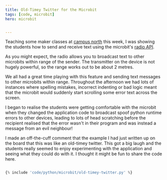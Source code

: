```yaml
---
title: Old-Timey Twitter for the Microbit
tags: [code, microbit]
hero: microbit


---
```


Teaching some maker classes at <a href="http://campusnorth.com">campus north</a> this week, I was showing the students how to send and receive text using the microbit's <a href="https://microbit-micropython.readthedocs.io/en/latest/radio.html">radio API</a>.

As you might expect, the radio allows you to broadcast text to other microbits within range of the sender. The transmitter on the device is not hugely powerful, so the range works out to be about 2 metres.

We all had a great time playing with this feature and sending text messages to other microbits within range. Throughout the afternoon we had lots of instances where spelling mistakes, incorrect indenting or bad logic meant that the microbit would suddenly start scrolling some error text across the screen.

I began to realise the students were getting comfortable with the microbit when they changed the application code to broadcast spoof python runtime errors to other devices, leading to lots of head scratching before the recipient realised that the error wasn't in their program and was instead a message from an evil neighbour!

I made an off-the-cuff comment that the example I had just written up on the board that this was like an old-timey twitter. This got a big laugh and the students really seemed to enjoy experimenting with the application and seeing what they could do with it. I thought it might be fun to share the code here.

```python

{% include 'code/python/microbit/old-timey-twitter.py' %}

```
